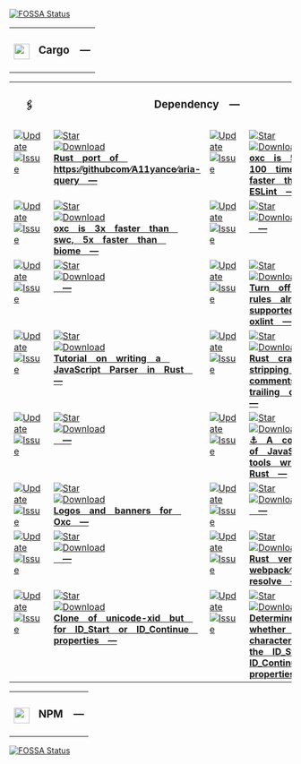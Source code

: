 <a href="https://app.fossa.com/projects/git%2Bgithub.com%2FCodeEditorLand%2FDependencyLand?ref=badge_small"><img src="https://app.fossa.com/api/projects/git%2Bgithub.com%2FCodeEditorLand%2FDependencyLand.svg?type=small" alt="FOSSA Status"></a><table><tr> <td colspan="1"> <h3 align="center"> <picture> <source media="(prefers-color-scheme: dark)" srcset="https://nikolahristov.tech/Image/GitHub/Cargo.png"> <source media="(prefers-color-scheme: light)" srcset="https://nikolahristov.tech/Image/GitHub/Cargo.png"> <img width="28" alt="" src="https://nikolahristov.tech/Image/GitHub/Cargo.png"> </picture>  </h3> </td> <td colspan="3" valign="top"> <h3 align="center"> Cargo — </h3> </td> </tr></table><table><tr> <td colspan="1"> <h3 align="center"> <picture>    </picture> 🖇️ </h3> </td> <td colspan="3" valign="top"> <h3 align="center"> Dependency — </h3> </td> </tr><tr><td valign="top" colspan="1"><a href="HTTPS://GitHub.Com/CodeEditorLand/AriaQuery" target="_blank"> <picture> <source media="(prefers-color-scheme: dark)" srcset="https://img.shields.io/github/last-commit/CodeEditorLand/AriaQuery?label=Update&color=black&labelColor=black&logoColor=white&logoWidth=0"> <source media="(prefers-color-scheme: light)" srcset="https://img.shields.io/github/last-commit/CodeEditorLand/AriaQuery?label=Update&color=white&labelColor=white&logoColor=black&logoWidth=0"> <img src="https://img.shields.io/github/last-commit/CodeEditorLand/AriaQuery?label=Update&color=black&labelColor=black&logoColor=white&logoWidth=0" alt="Update" title="Update"> </picture> </a><br><a href="HTTPS://GitHub.Com/CodeEditorLand/AriaQuery" target="_blank"> <picture> <source media="(prefers-color-scheme: dark)" srcset="https://img.shields.io/github/issues/CodeEditorLand/AriaQuery?label=Issue&color=black&labelColor=black&logoColor=white&logoWidth=0"> <source media="(prefers-color-scheme: light)" srcset="https://img.shields.io/github/issues/CodeEditorLand/AriaQuery?label=Issue&color=white&labelColor=white&logoColor=black&logoWidth=0"> <img src="https://img.shields.io/github/issues/CodeEditorLand/AriaQuery?label=Issue&color=black&labelColor=black&logoColor=white&logoWidth=0" alt="Issue" title="Issue"> </picture> </a><br></td><td valign="top" colspan="1"><a href="https://github.com/CodeEditorLand/AriaQuery" target="_blank"><picture><source media="(prefers-color-scheme: dark)" srcset="https://img.shields.io/github/stars/CodeEditorLand/AriaQuery?style=flat&label=Star&logo=github&color=black&labelColor=black&logoColor=white&logoWidth=0"><source media="(prefers-color-scheme: light)" srcset="https://img.shields.io/github/stars/CodeEditorLand/AriaQuery?style=flat&label=Star&logo=github&color=white&labelColor=white&logoColor=black&logoWidth=0"><img src="https://img.shields.io/github/stars/CodeEditorLand/AriaQuery?style=flat&label=Star&logo=github&color=black&labelColor=black&logoColor=white&logoWidth=0" alt="Star"></picture></a><br><a href="HTTPS://GitHub.Com/CodeEditorLand/AriaQuery" target="_blank"> <picture> <source media="(prefers-color-scheme: dark)" srcset="https://img.shields.io/github/downloads/CodeEditorLand/AriaQuery/total?label=Download&color=black&labelColor=black&logoColor=white&logoWidth=0"> <source media="(prefers-color-scheme: light)" srcset="https://img.shields.io/github/downloads/CodeEditorLand/AriaQuery/total?label=Download&color=white&labelColor=white&logoColor=black&logoWidth=0"> <img src="https://img.shields.io/github/downloads/CodeEditorLand/AriaQuery/total?label=Download&color=black&labelColor=black&logoColor=white&logoWidth=0" alt="Download" title="Download"> </picture> </a><br><a href="https://github.com/CodeEditorLand/AriaQuery" target="_blank"><b>Rust port of https:⁄⁄githubcom⁄A11yance⁄aria-query —</b></a></td><td valign="top" colspan="1"><a href="HTTPS://GitHub.Com/CodeEditorLand/BenchJavascriptLinter" target="_blank"> <picture> <source media="(prefers-color-scheme: dark)" srcset="https://img.shields.io/github/last-commit/CodeEditorLand/BenchJavascriptLinter?label=Update&color=black&labelColor=black&logoColor=white&logoWidth=0"> <source media="(prefers-color-scheme: light)" srcset="https://img.shields.io/github/last-commit/CodeEditorLand/BenchJavascriptLinter?label=Update&color=white&labelColor=white&logoColor=black&logoWidth=0"> <img src="https://img.shields.io/github/last-commit/CodeEditorLand/BenchJavascriptLinter?label=Update&color=black&labelColor=black&logoColor=white&logoWidth=0" alt="Update" title="Update"> </picture> </a><br><a href="HTTPS://GitHub.Com/CodeEditorLand/BenchJavascriptLinter" target="_blank"> <picture> <source media="(prefers-color-scheme: dark)" srcset="https://img.shields.io/github/issues/CodeEditorLand/BenchJavascriptLinter?label=Issue&color=black&labelColor=black&logoColor=white&logoWidth=0"> <source media="(prefers-color-scheme: light)" srcset="https://img.shields.io/github/issues/CodeEditorLand/BenchJavascriptLinter?label=Issue&color=white&labelColor=white&logoColor=black&logoWidth=0"> <img src="https://img.shields.io/github/issues/CodeEditorLand/BenchJavascriptLinter?label=Issue&color=black&labelColor=black&logoColor=white&logoWidth=0" alt="Issue" title="Issue"> </picture> </a><br></td><td valign="top" colspan="1"><a href="https://github.com/CodeEditorLand/BenchJavaScriptLinter" target="_blank"><picture><source media="(prefers-color-scheme: dark)" srcset="https://img.shields.io/github/stars/CodeEditorLand/BenchJavaScriptLinter?style=flat&label=Star&logo=github&color=black&labelColor=black&logoColor=white&logoWidth=0"><source media="(prefers-color-scheme: light)" srcset="https://img.shields.io/github/stars/CodeEditorLand/BenchJavaScriptLinter?style=flat&label=Star&logo=github&color=white&labelColor=white&logoColor=black&logoWidth=0"><img src="https://img.shields.io/github/stars/CodeEditorLand/BenchJavaScriptLinter?style=flat&label=Star&logo=github&color=black&labelColor=black&logoColor=white&logoWidth=0" alt="Star"></picture></a><br><a href="HTTPS://GitHub.Com/CodeEditorLand/BenchJavascriptLinter" target="_blank"> <picture> <source media="(prefers-color-scheme: dark)" srcset="https://img.shields.io/github/downloads/CodeEditorLand/BenchJavascriptLinter/total?label=Download&color=black&labelColor=black&logoColor=white&logoWidth=0"> <source media="(prefers-color-scheme: light)" srcset="https://img.shields.io/github/downloads/CodeEditorLand/BenchJavascriptLinter/total?label=Download&color=white&labelColor=white&logoColor=black&logoWidth=0"> <img src="https://img.shields.io/github/downloads/CodeEditorLand/BenchJavascriptLinter/total?label=Download&color=black&labelColor=black&logoColor=white&logoWidth=0" alt="Download" title="Download"> </picture> </a><br><a href="https://github.com/CodeEditorLand/BenchJavaScriptLinter" target="_blank"><b>oxc is 50 - 100 times faster than ESLint —</b></a></td></tr><tr><td valign="top" colspan="1"><a href="HTTPS://GitHub.Com/CodeEditorLand/BenchJavascriptParserWrittenInRust" target="_blank"> <picture> <source media="(prefers-color-scheme: dark)" srcset="https://img.shields.io/github/last-commit/CodeEditorLand/BenchJavascriptParserWrittenInRust?label=Update&color=black&labelColor=black&logoColor=white&logoWidth=0"> <source media="(prefers-color-scheme: light)" srcset="https://img.shields.io/github/last-commit/CodeEditorLand/BenchJavascriptParserWrittenInRust?label=Update&color=white&labelColor=white&logoColor=black&logoWidth=0"> <img src="https://img.shields.io/github/last-commit/CodeEditorLand/BenchJavascriptParserWrittenInRust?label=Update&color=black&labelColor=black&logoColor=white&logoWidth=0" alt="Update" title="Update"> </picture> </a><br><a href="HTTPS://GitHub.Com/CodeEditorLand/BenchJavascriptParserWrittenInRust" target="_blank"> <picture> <source media="(prefers-color-scheme: dark)" srcset="https://img.shields.io/github/issues/CodeEditorLand/BenchJavascriptParserWrittenInRust?label=Issue&color=black&labelColor=black&logoColor=white&logoWidth=0"> <source media="(prefers-color-scheme: light)" srcset="https://img.shields.io/github/issues/CodeEditorLand/BenchJavascriptParserWrittenInRust?label=Issue&color=white&labelColor=white&logoColor=black&logoWidth=0"> <img src="https://img.shields.io/github/issues/CodeEditorLand/BenchJavascriptParserWrittenInRust?label=Issue&color=black&labelColor=black&logoColor=white&logoWidth=0" alt="Issue" title="Issue"> </picture> </a><br></td><td valign="top" colspan="1"><a href="https://github.com/CodeEditorLand/BenchJavaScriptParserWrittenInRust" target="_blank"><picture><source media="(prefers-color-scheme: dark)" srcset="https://img.shields.io/github/stars/CodeEditorLand/BenchJavaScriptParserWrittenInRust?style=flat&label=Star&logo=github&color=black&labelColor=black&logoColor=white&logoWidth=0"><source media="(prefers-color-scheme: light)" srcset="https://img.shields.io/github/stars/CodeEditorLand/BenchJavaScriptParserWrittenInRust?style=flat&label=Star&logo=github&color=white&labelColor=white&logoColor=black&logoWidth=0"><img src="https://img.shields.io/github/stars/CodeEditorLand/BenchJavaScriptParserWrittenInRust?style=flat&label=Star&logo=github&color=black&labelColor=black&logoColor=white&logoWidth=0" alt="Star"></picture></a><br><a href="HTTPS://GitHub.Com/CodeEditorLand/BenchJavascriptParserWrittenInRust" target="_blank"> <picture> <source media="(prefers-color-scheme: dark)" srcset="https://img.shields.io/github/downloads/CodeEditorLand/BenchJavascriptParserWrittenInRust/total?label=Download&color=black&labelColor=black&logoColor=white&logoWidth=0"> <source media="(prefers-color-scheme: light)" srcset="https://img.shields.io/github/downloads/CodeEditorLand/BenchJavascriptParserWrittenInRust/total?label=Download&color=white&labelColor=white&logoColor=black&logoWidth=0"> <img src="https://img.shields.io/github/downloads/CodeEditorLand/BenchJavascriptParserWrittenInRust/total?label=Download&color=black&labelColor=black&logoColor=white&logoWidth=0" alt="Download" title="Download"> </picture> </a><br><a href="https://github.com/CodeEditorLand/BenchJavaScriptParserWrittenInRust" target="_blank"><b>oxc is 3x faster than swc, 5x faster than biome —</b></a></td><td valign="top" colspan="1"><a href="HTTPS://GitHub.Com/CodeEditorLand/BenchMarkFiles" target="_blank"> <picture> <source media="(prefers-color-scheme: dark)" srcset="https://img.shields.io/github/last-commit/CodeEditorLand/BenchMarkFiles?label=Update&color=black&labelColor=black&logoColor=white&logoWidth=0"> <source media="(prefers-color-scheme: light)" srcset="https://img.shields.io/github/last-commit/CodeEditorLand/BenchMarkFiles?label=Update&color=white&labelColor=white&logoColor=black&logoWidth=0"> <img src="https://img.shields.io/github/last-commit/CodeEditorLand/BenchMarkFiles?label=Update&color=black&labelColor=black&logoColor=white&logoWidth=0" alt="Update" title="Update"> </picture> </a><br><a href="HTTPS://GitHub.Com/CodeEditorLand/BenchMarkFiles" target="_blank"> <picture> <source media="(prefers-color-scheme: dark)" srcset="https://img.shields.io/github/issues/CodeEditorLand/BenchMarkFiles?label=Issue&color=black&labelColor=black&logoColor=white&logoWidth=0"> <source media="(prefers-color-scheme: light)" srcset="https://img.shields.io/github/issues/CodeEditorLand/BenchMarkFiles?label=Issue&color=white&labelColor=white&logoColor=black&logoWidth=0"> <img src="https://img.shields.io/github/issues/CodeEditorLand/BenchMarkFiles?label=Issue&color=black&labelColor=black&logoColor=white&logoWidth=0" alt="Issue" title="Issue"> </picture> </a><br></td><td valign="top" colspan="1"><a href="https://github.com/CodeEditorLand/BenchMarkFiles" target="_blank"><picture><source media="(prefers-color-scheme: dark)" srcset="https://img.shields.io/github/stars/CodeEditorLand/BenchMarkFiles?style=flat&label=Star&logo=github&color=black&labelColor=black&logoColor=white&logoWidth=0"><source media="(prefers-color-scheme: light)" srcset="https://img.shields.io/github/stars/CodeEditorLand/BenchMarkFiles?style=flat&label=Star&logo=github&color=white&labelColor=white&logoColor=black&logoWidth=0"><img src="https://img.shields.io/github/stars/CodeEditorLand/BenchMarkFiles?style=flat&label=Star&logo=github&color=black&labelColor=black&logoColor=white&logoWidth=0" alt="Star"></picture></a><br><a href="HTTPS://GitHub.Com/CodeEditorLand/BenchMarkFiles" target="_blank"> <picture> <source media="(prefers-color-scheme: dark)" srcset="https://img.shields.io/github/downloads/CodeEditorLand/BenchMarkFiles/total?label=Download&color=black&labelColor=black&logoColor=white&logoWidth=0"> <source media="(prefers-color-scheme: light)" srcset="https://img.shields.io/github/downloads/CodeEditorLand/BenchMarkFiles/total?label=Download&color=white&labelColor=white&logoColor=black&logoWidth=0"> <img src="https://img.shields.io/github/downloads/CodeEditorLand/BenchMarkFiles/total?label=Download&color=black&labelColor=black&logoColor=white&logoWidth=0" alt="Download" title="Download"> </picture> </a><br><a href="https://github.com/CodeEditorLand/BenchMarkFiles" target="_blank"><b> —</b></a></td></tr><tr><td valign="top" colspan="1"><a href="HTTPS://GitHub.Com/CodeEditorLand/BenchNodeJSResolver" target="_blank"> <picture> <source media="(prefers-color-scheme: dark)" srcset="https://img.shields.io/github/last-commit/CodeEditorLand/BenchNodeJSResolver?label=Update&color=black&labelColor=black&logoColor=white&logoWidth=0"> <source media="(prefers-color-scheme: light)" srcset="https://img.shields.io/github/last-commit/CodeEditorLand/BenchNodeJSResolver?label=Update&color=white&labelColor=white&logoColor=black&logoWidth=0"> <img src="https://img.shields.io/github/last-commit/CodeEditorLand/BenchNodeJSResolver?label=Update&color=black&labelColor=black&logoColor=white&logoWidth=0" alt="Update" title="Update"> </picture> </a><br><a href="HTTPS://GitHub.Com/CodeEditorLand/BenchNodeJSResolver" target="_blank"> <picture> <source media="(prefers-color-scheme: dark)" srcset="https://img.shields.io/github/issues/CodeEditorLand/BenchNodeJSResolver?label=Issue&color=black&labelColor=black&logoColor=white&logoWidth=0"> <source media="(prefers-color-scheme: light)" srcset="https://img.shields.io/github/issues/CodeEditorLand/BenchNodeJSResolver?label=Issue&color=white&labelColor=white&logoColor=black&logoWidth=0"> <img src="https://img.shields.io/github/issues/CodeEditorLand/BenchNodeJSResolver?label=Issue&color=black&labelColor=black&logoColor=white&logoWidth=0" alt="Issue" title="Issue"> </picture> </a><br></td><td valign="top" colspan="1"><a href="https://github.com/CodeEditorLand/BenchNodeJSResolver" target="_blank"><picture><source media="(prefers-color-scheme: dark)" srcset="https://img.shields.io/github/stars/CodeEditorLand/BenchNodeJSResolver?style=flat&label=Star&logo=github&color=black&labelColor=black&logoColor=white&logoWidth=0"><source media="(prefers-color-scheme: light)" srcset="https://img.shields.io/github/stars/CodeEditorLand/BenchNodeJSResolver?style=flat&label=Star&logo=github&color=white&labelColor=white&logoColor=black&logoWidth=0"><img src="https://img.shields.io/github/stars/CodeEditorLand/BenchNodeJSResolver?style=flat&label=Star&logo=github&color=black&labelColor=black&logoColor=white&logoWidth=0" alt="Star"></picture></a><br><a href="HTTPS://GitHub.Com/CodeEditorLand/BenchNodeJSResolver" target="_blank"> <picture> <source media="(prefers-color-scheme: dark)" srcset="https://img.shields.io/github/downloads/CodeEditorLand/BenchNodeJSResolver/total?label=Download&color=black&labelColor=black&logoColor=white&logoWidth=0"> <source media="(prefers-color-scheme: light)" srcset="https://img.shields.io/github/downloads/CodeEditorLand/BenchNodeJSResolver/total?label=Download&color=white&labelColor=white&logoColor=black&logoWidth=0"> <img src="https://img.shields.io/github/downloads/CodeEditorLand/BenchNodeJSResolver/total?label=Download&color=black&labelColor=black&logoColor=white&logoWidth=0" alt="Download" title="Download"> </picture> </a><br><a href="https://github.com/CodeEditorLand/BenchNodeJSResolver" target="_blank"><b> —</b></a></td><td valign="top" colspan="1"><a href="HTTPS://GitHub.Com/CodeEditorLand/EslintPluginOxlint" target="_blank"> <picture> <source media="(prefers-color-scheme: dark)" srcset="https://img.shields.io/github/last-commit/CodeEditorLand/EslintPluginOxlint?label=Update&color=black&labelColor=black&logoColor=white&logoWidth=0"> <source media="(prefers-color-scheme: light)" srcset="https://img.shields.io/github/last-commit/CodeEditorLand/EslintPluginOxlint?label=Update&color=white&labelColor=white&logoColor=black&logoWidth=0"> <img src="https://img.shields.io/github/last-commit/CodeEditorLand/EslintPluginOxlint?label=Update&color=black&labelColor=black&logoColor=white&logoWidth=0" alt="Update" title="Update"> </picture> </a><br><a href="HTTPS://GitHub.Com/CodeEditorLand/EslintPluginOxlint" target="_blank"> <picture> <source media="(prefers-color-scheme: dark)" srcset="https://img.shields.io/github/issues/CodeEditorLand/EslintPluginOxlint?label=Issue&color=black&labelColor=black&logoColor=white&logoWidth=0"> <source media="(prefers-color-scheme: light)" srcset="https://img.shields.io/github/issues/CodeEditorLand/EslintPluginOxlint?label=Issue&color=white&labelColor=white&logoColor=black&logoWidth=0"> <img src="https://img.shields.io/github/issues/CodeEditorLand/EslintPluginOxlint?label=Issue&color=black&labelColor=black&logoColor=white&logoWidth=0" alt="Issue" title="Issue"> </picture> </a><br></td><td valign="top" colspan="1"><a href="https://github.com/CodeEditorLand/EslintPluginOxlint" target="_blank"><picture><source media="(prefers-color-scheme: dark)" srcset="https://img.shields.io/github/stars/CodeEditorLand/EslintPluginOxlint?style=flat&label=Star&logo=github&color=black&labelColor=black&logoColor=white&logoWidth=0"><source media="(prefers-color-scheme: light)" srcset="https://img.shields.io/github/stars/CodeEditorLand/EslintPluginOxlint?style=flat&label=Star&logo=github&color=white&labelColor=white&logoColor=black&logoWidth=0"><img src="https://img.shields.io/github/stars/CodeEditorLand/EslintPluginOxlint?style=flat&label=Star&logo=github&color=black&labelColor=black&logoColor=white&logoWidth=0" alt="Star"></picture></a><br><a href="HTTPS://GitHub.Com/CodeEditorLand/EslintPluginOxlint" target="_blank"> <picture> <source media="(prefers-color-scheme: dark)" srcset="https://img.shields.io/github/downloads/CodeEditorLand/EslintPluginOxlint/total?label=Download&color=black&labelColor=black&logoColor=white&logoWidth=0"> <source media="(prefers-color-scheme: light)" srcset="https://img.shields.io/github/downloads/CodeEditorLand/EslintPluginOxlint/total?label=Download&color=white&labelColor=white&logoColor=black&logoWidth=0"> <img src="https://img.shields.io/github/downloads/CodeEditorLand/EslintPluginOxlint/total?label=Download&color=black&labelColor=black&logoColor=white&logoWidth=0" alt="Download" title="Download"> </picture> </a><br><a href="https://github.com/CodeEditorLand/EslintPluginOxlint" target="_blank"><b>Turn off all rules already supported by oxlint —</b></a></td></tr><tr><td valign="top" colspan="1"><a href="HTTPS://GitHub.Com/CodeEditorLand/JavascriptParserInRust" target="_blank"> <picture> <source media="(prefers-color-scheme: dark)" srcset="https://img.shields.io/github/last-commit/CodeEditorLand/JavascriptParserInRust?label=Update&color=black&labelColor=black&logoColor=white&logoWidth=0"> <source media="(prefers-color-scheme: light)" srcset="https://img.shields.io/github/last-commit/CodeEditorLand/JavascriptParserInRust?label=Update&color=white&labelColor=white&logoColor=black&logoWidth=0"> <img src="https://img.shields.io/github/last-commit/CodeEditorLand/JavascriptParserInRust?label=Update&color=black&labelColor=black&logoColor=white&logoWidth=0" alt="Update" title="Update"> </picture> </a><br><a href="HTTPS://GitHub.Com/CodeEditorLand/JavascriptParserInRust" target="_blank"> <picture> <source media="(prefers-color-scheme: dark)" srcset="https://img.shields.io/github/issues/CodeEditorLand/JavascriptParserInRust?label=Issue&color=black&labelColor=black&logoColor=white&logoWidth=0"> <source media="(prefers-color-scheme: light)" srcset="https://img.shields.io/github/issues/CodeEditorLand/JavascriptParserInRust?label=Issue&color=white&labelColor=white&logoColor=black&logoWidth=0"> <img src="https://img.shields.io/github/issues/CodeEditorLand/JavascriptParserInRust?label=Issue&color=black&labelColor=black&logoColor=white&logoWidth=0" alt="Issue" title="Issue"> </picture> </a><br></td><td valign="top" colspan="1"><a href="https://github.com/CodeEditorLand/JavaScriptParserInRust" target="_blank"><picture><source media="(prefers-color-scheme: dark)" srcset="https://img.shields.io/github/stars/CodeEditorLand/JavaScriptParserInRust?style=flat&label=Star&logo=github&color=black&labelColor=black&logoColor=white&logoWidth=0"><source media="(prefers-color-scheme: light)" srcset="https://img.shields.io/github/stars/CodeEditorLand/JavaScriptParserInRust?style=flat&label=Star&logo=github&color=white&labelColor=white&logoColor=black&logoWidth=0"><img src="https://img.shields.io/github/stars/CodeEditorLand/JavaScriptParserInRust?style=flat&label=Star&logo=github&color=black&labelColor=black&logoColor=white&logoWidth=0" alt="Star"></picture></a><br><a href="HTTPS://GitHub.Com/CodeEditorLand/JavascriptParserInRust" target="_blank"> <picture> <source media="(prefers-color-scheme: dark)" srcset="https://img.shields.io/github/downloads/CodeEditorLand/JavascriptParserInRust/total?label=Download&color=black&labelColor=black&logoColor=white&logoWidth=0"> <source media="(prefers-color-scheme: light)" srcset="https://img.shields.io/github/downloads/CodeEditorLand/JavascriptParserInRust/total?label=Download&color=white&labelColor=white&logoColor=black&logoWidth=0"> <img src="https://img.shields.io/github/downloads/CodeEditorLand/JavascriptParserInRust/total?label=Download&color=black&labelColor=black&logoColor=white&logoWidth=0" alt="Download" title="Download"> </picture> </a><br><a href="https://github.com/CodeEditorLand/JavaScriptParserInRust" target="_blank"><b>Tutorial on writing a JavaScript Parser in Rust —</b></a></td><td valign="top" colspan="1"><a href="HTTPS://GitHub.Com/CodeEditorLand/JsonStripComments" target="_blank"> <picture> <source media="(prefers-color-scheme: dark)" srcset="https://img.shields.io/github/last-commit/CodeEditorLand/JsonStripComments?label=Update&color=black&labelColor=black&logoColor=white&logoWidth=0"> <source media="(prefers-color-scheme: light)" srcset="https://img.shields.io/github/last-commit/CodeEditorLand/JsonStripComments?label=Update&color=white&labelColor=white&logoColor=black&logoWidth=0"> <img src="https://img.shields.io/github/last-commit/CodeEditorLand/JsonStripComments?label=Update&color=black&labelColor=black&logoColor=white&logoWidth=0" alt="Update" title="Update"> </picture> </a><br><a href="HTTPS://GitHub.Com/CodeEditorLand/JsonStripComments" target="_blank"> <picture> <source media="(prefers-color-scheme: dark)" srcset="https://img.shields.io/github/issues/CodeEditorLand/JsonStripComments?label=Issue&color=black&labelColor=black&logoColor=white&logoWidth=0"> <source media="(prefers-color-scheme: light)" srcset="https://img.shields.io/github/issues/CodeEditorLand/JsonStripComments?label=Issue&color=white&labelColor=white&logoColor=black&logoWidth=0"> <img src="https://img.shields.io/github/issues/CodeEditorLand/JsonStripComments?label=Issue&color=black&labelColor=black&logoColor=white&logoWidth=0" alt="Issue" title="Issue"> </picture> </a><br></td><td valign="top" colspan="1"><a href="https://github.com/CodeEditorLand/JsonStripComments" target="_blank"><picture><source media="(prefers-color-scheme: dark)" srcset="https://img.shields.io/github/stars/CodeEditorLand/JsonStripComments?style=flat&label=Star&logo=github&color=black&labelColor=black&logoColor=white&logoWidth=0"><source media="(prefers-color-scheme: light)" srcset="https://img.shields.io/github/stars/CodeEditorLand/JsonStripComments?style=flat&label=Star&logo=github&color=white&labelColor=white&logoColor=black&logoWidth=0"><img src="https://img.shields.io/github/stars/CodeEditorLand/JsonStripComments?style=flat&label=Star&logo=github&color=black&labelColor=black&logoColor=white&logoWidth=0" alt="Star"></picture></a><br><a href="HTTPS://GitHub.Com/CodeEditorLand/JsonStripComments" target="_blank"> <picture> <source media="(prefers-color-scheme: dark)" srcset="https://img.shields.io/github/downloads/CodeEditorLand/JsonStripComments/total?label=Download&color=black&labelColor=black&logoColor=white&logoWidth=0"> <source media="(prefers-color-scheme: light)" srcset="https://img.shields.io/github/downloads/CodeEditorLand/JsonStripComments/total?label=Download&color=white&labelColor=white&logoColor=black&logoWidth=0"> <img src="https://img.shields.io/github/downloads/CodeEditorLand/JsonStripComments/total?label=Download&color=black&labelColor=black&logoColor=white&logoWidth=0" alt="Download" title="Download"> </picture> </a><br><a href="https://github.com/CodeEditorLand/JsonStripComments" target="_blank"><b>Rust crate for stripping JSON comments and trailing commas —</b></a></td></tr><tr><td valign="top" colspan="1"><a href="HTTPS://GitHub.Com/CodeEditorLand/MirrorsOxlint" target="_blank"> <picture> <source media="(prefers-color-scheme: dark)" srcset="https://img.shields.io/github/last-commit/CodeEditorLand/MirrorsOxlint?label=Update&color=black&labelColor=black&logoColor=white&logoWidth=0"> <source media="(prefers-color-scheme: light)" srcset="https://img.shields.io/github/last-commit/CodeEditorLand/MirrorsOxlint?label=Update&color=white&labelColor=white&logoColor=black&logoWidth=0"> <img src="https://img.shields.io/github/last-commit/CodeEditorLand/MirrorsOxlint?label=Update&color=black&labelColor=black&logoColor=white&logoWidth=0" alt="Update" title="Update"> </picture> </a><br><a href="HTTPS://GitHub.Com/CodeEditorLand/MirrorsOxlint" target="_blank"> <picture> <source media="(prefers-color-scheme: dark)" srcset="https://img.shields.io/github/issues/CodeEditorLand/MirrorsOxlint?label=Issue&color=black&labelColor=black&logoColor=white&logoWidth=0"> <source media="(prefers-color-scheme: light)" srcset="https://img.shields.io/github/issues/CodeEditorLand/MirrorsOxlint?label=Issue&color=white&labelColor=white&logoColor=black&logoWidth=0"> <img src="https://img.shields.io/github/issues/CodeEditorLand/MirrorsOxlint?label=Issue&color=black&labelColor=black&logoColor=white&logoWidth=0" alt="Issue" title="Issue"> </picture> </a><br></td><td valign="top" colspan="1"><a href="https://github.com/CodeEditorLand/MirrorsOxlint" target="_blank"><picture><source media="(prefers-color-scheme: dark)" srcset="https://img.shields.io/github/stars/CodeEditorLand/MirrorsOxlint?style=flat&label=Star&logo=github&color=black&labelColor=black&logoColor=white&logoWidth=0"><source media="(prefers-color-scheme: light)" srcset="https://img.shields.io/github/stars/CodeEditorLand/MirrorsOxlint?style=flat&label=Star&logo=github&color=white&labelColor=white&logoColor=black&logoWidth=0"><img src="https://img.shields.io/github/stars/CodeEditorLand/MirrorsOxlint?style=flat&label=Star&logo=github&color=black&labelColor=black&logoColor=white&logoWidth=0" alt="Star"></picture></a><br><a href="HTTPS://GitHub.Com/CodeEditorLand/MirrorsOxlint" target="_blank"> <picture> <source media="(prefers-color-scheme: dark)" srcset="https://img.shields.io/github/downloads/CodeEditorLand/MirrorsOxlint/total?label=Download&color=black&labelColor=black&logoColor=white&logoWidth=0"> <source media="(prefers-color-scheme: light)" srcset="https://img.shields.io/github/downloads/CodeEditorLand/MirrorsOxlint/total?label=Download&color=white&labelColor=white&logoColor=black&logoWidth=0"> <img src="https://img.shields.io/github/downloads/CodeEditorLand/MirrorsOxlint/total?label=Download&color=black&labelColor=black&logoColor=white&logoWidth=0" alt="Download" title="Download"> </picture> </a><br><a href="https://github.com/CodeEditorLand/MirrorsOxlint" target="_blank"><b> —</b></a></td><td valign="top" colspan="1"><a href="HTTPS://GitHub.Com/CodeEditorLand/Oxc" target="_blank"> <picture> <source media="(prefers-color-scheme: dark)" srcset="https://img.shields.io/github/last-commit/CodeEditorLand/Oxc?label=Update&color=black&labelColor=black&logoColor=white&logoWidth=0"> <source media="(prefers-color-scheme: light)" srcset="https://img.shields.io/github/last-commit/CodeEditorLand/Oxc?label=Update&color=white&labelColor=white&logoColor=black&logoWidth=0"> <img src="https://img.shields.io/github/last-commit/CodeEditorLand/Oxc?label=Update&color=black&labelColor=black&logoColor=white&logoWidth=0" alt="Update" title="Update"> </picture> </a><br><a href="HTTPS://GitHub.Com/CodeEditorLand/Oxc" target="_blank"> <picture> <source media="(prefers-color-scheme: dark)" srcset="https://img.shields.io/github/issues/CodeEditorLand/Oxc?label=Issue&color=black&labelColor=black&logoColor=white&logoWidth=0"> <source media="(prefers-color-scheme: light)" srcset="https://img.shields.io/github/issues/CodeEditorLand/Oxc?label=Issue&color=white&labelColor=white&logoColor=black&logoWidth=0"> <img src="https://img.shields.io/github/issues/CodeEditorLand/Oxc?label=Issue&color=black&labelColor=black&logoColor=white&logoWidth=0" alt="Issue" title="Issue"> </picture> </a><br></td><td valign="top" colspan="1"><a href="https://github.com/CodeEditorLand/OXC" target="_blank"><picture><source media="(prefers-color-scheme: dark)" srcset="https://img.shields.io/github/stars/CodeEditorLand/OXC?style=flat&label=Star&logo=github&color=black&labelColor=black&logoColor=white&logoWidth=0"><source media="(prefers-color-scheme: light)" srcset="https://img.shields.io/github/stars/CodeEditorLand/OXC?style=flat&label=Star&logo=github&color=white&labelColor=white&logoColor=black&logoWidth=0"><img src="https://img.shields.io/github/stars/CodeEditorLand/OXC?style=flat&label=Star&logo=github&color=black&labelColor=black&logoColor=white&logoWidth=0" alt="Star"></picture></a><br><a href="HTTPS://GitHub.Com/CodeEditorLand/Oxc" target="_blank"> <picture> <source media="(prefers-color-scheme: dark)" srcset="https://img.shields.io/github/downloads/CodeEditorLand/Oxc/total?label=Download&color=black&labelColor=black&logoColor=white&logoWidth=0"> <source media="(prefers-color-scheme: light)" srcset="https://img.shields.io/github/downloads/CodeEditorLand/Oxc/total?label=Download&color=white&labelColor=white&logoColor=black&logoWidth=0"> <img src="https://img.shields.io/github/downloads/CodeEditorLand/Oxc/total?label=Download&color=black&labelColor=black&logoColor=white&logoWidth=0" alt="Download" title="Download"> </picture> </a><br><a href="https://github.com/CodeEditorLand/OXC" target="_blank"><b>⚓ A collection of JavaScript tools written in Rust —</b></a></td></tr><tr><td valign="top" colspan="1"><a href="HTTPS://GitHub.Com/CodeEditorLand/OxcAssets" target="_blank"> <picture> <source media="(prefers-color-scheme: dark)" srcset="https://img.shields.io/github/last-commit/CodeEditorLand/OxcAssets?label=Update&color=black&labelColor=black&logoColor=white&logoWidth=0"> <source media="(prefers-color-scheme: light)" srcset="https://img.shields.io/github/last-commit/CodeEditorLand/OxcAssets?label=Update&color=white&labelColor=white&logoColor=black&logoWidth=0"> <img src="https://img.shields.io/github/last-commit/CodeEditorLand/OxcAssets?label=Update&color=black&labelColor=black&logoColor=white&logoWidth=0" alt="Update" title="Update"> </picture> </a><br><a href="HTTPS://GitHub.Com/CodeEditorLand/OxcAssets" target="_blank"> <picture> <source media="(prefers-color-scheme: dark)" srcset="https://img.shields.io/github/issues/CodeEditorLand/OxcAssets?label=Issue&color=black&labelColor=black&logoColor=white&logoWidth=0"> <source media="(prefers-color-scheme: light)" srcset="https://img.shields.io/github/issues/CodeEditorLand/OxcAssets?label=Issue&color=white&labelColor=white&logoColor=black&logoWidth=0"> <img src="https://img.shields.io/github/issues/CodeEditorLand/OxcAssets?label=Issue&color=black&labelColor=black&logoColor=white&logoWidth=0" alt="Issue" title="Issue"> </picture> </a><br></td><td valign="top" colspan="1"><a href="https://github.com/CodeEditorLand/OXCAssets" target="_blank"><picture><source media="(prefers-color-scheme: dark)" srcset="https://img.shields.io/github/stars/CodeEditorLand/OXCAssets?style=flat&label=Star&logo=github&color=black&labelColor=black&logoColor=white&logoWidth=0"><source media="(prefers-color-scheme: light)" srcset="https://img.shields.io/github/stars/CodeEditorLand/OXCAssets?style=flat&label=Star&logo=github&color=white&labelColor=white&logoColor=black&logoWidth=0"><img src="https://img.shields.io/github/stars/CodeEditorLand/OXCAssets?style=flat&label=Star&logo=github&color=black&labelColor=black&logoColor=white&logoWidth=0" alt="Star"></picture></a><br><a href="HTTPS://GitHub.Com/CodeEditorLand/OxcAssets" target="_blank"> <picture> <source media="(prefers-color-scheme: dark)" srcset="https://img.shields.io/github/downloads/CodeEditorLand/OxcAssets/total?label=Download&color=black&labelColor=black&logoColor=white&logoWidth=0"> <source media="(prefers-color-scheme: light)" srcset="https://img.shields.io/github/downloads/CodeEditorLand/OxcAssets/total?label=Download&color=white&labelColor=white&logoColor=black&logoWidth=0"> <img src="https://img.shields.io/github/downloads/CodeEditorLand/OxcAssets/total?label=Download&color=black&labelColor=black&logoColor=white&logoWidth=0" alt="Download" title="Download"> </picture> </a><br><a href="https://github.com/CodeEditorLand/OXCAssets" target="_blank"><b>Logos and banners for Oxc —</b></a></td><td valign="top" colspan="1"><a href="HTTPS://GitHub.Com/CodeEditorLand/OxcFuzzParser" target="_blank"> <picture> <source media="(prefers-color-scheme: dark)" srcset="https://img.shields.io/github/last-commit/CodeEditorLand/OxcFuzzParser?label=Update&color=black&labelColor=black&logoColor=white&logoWidth=0"> <source media="(prefers-color-scheme: light)" srcset="https://img.shields.io/github/last-commit/CodeEditorLand/OxcFuzzParser?label=Update&color=white&labelColor=white&logoColor=black&logoWidth=0"> <img src="https://img.shields.io/github/last-commit/CodeEditorLand/OxcFuzzParser?label=Update&color=black&labelColor=black&logoColor=white&logoWidth=0" alt="Update" title="Update"> </picture> </a><br><a href="HTTPS://GitHub.Com/CodeEditorLand/OxcFuzzParser" target="_blank"> <picture> <source media="(prefers-color-scheme: dark)" srcset="https://img.shields.io/github/issues/CodeEditorLand/OxcFuzzParser?label=Issue&color=black&labelColor=black&logoColor=white&logoWidth=0"> <source media="(prefers-color-scheme: light)" srcset="https://img.shields.io/github/issues/CodeEditorLand/OxcFuzzParser?label=Issue&color=white&labelColor=white&logoColor=black&logoWidth=0"> <img src="https://img.shields.io/github/issues/CodeEditorLand/OxcFuzzParser?label=Issue&color=black&labelColor=black&logoColor=white&logoWidth=0" alt="Issue" title="Issue"> </picture> </a><br></td><td valign="top" colspan="1"><a href="https://github.com/CodeEditorLand/OXCFuzzParser" target="_blank"><picture><source media="(prefers-color-scheme: dark)" srcset="https://img.shields.io/github/stars/CodeEditorLand/OXCFuzzParser?style=flat&label=Star&logo=github&color=black&labelColor=black&logoColor=white&logoWidth=0"><source media="(prefers-color-scheme: light)" srcset="https://img.shields.io/github/stars/CodeEditorLand/OXCFuzzParser?style=flat&label=Star&logo=github&color=white&labelColor=white&logoColor=black&logoWidth=0"><img src="https://img.shields.io/github/stars/CodeEditorLand/OXCFuzzParser?style=flat&label=Star&logo=github&color=black&labelColor=black&logoColor=white&logoWidth=0" alt="Star"></picture></a><br><a href="HTTPS://GitHub.Com/CodeEditorLand/OxcFuzzParser" target="_blank"> <picture> <source media="(prefers-color-scheme: dark)" srcset="https://img.shields.io/github/downloads/CodeEditorLand/OxcFuzzParser/total?label=Download&color=black&labelColor=black&logoColor=white&logoWidth=0"> <source media="(prefers-color-scheme: light)" srcset="https://img.shields.io/github/downloads/CodeEditorLand/OxcFuzzParser/total?label=Download&color=white&labelColor=white&logoColor=black&logoWidth=0"> <img src="https://img.shields.io/github/downloads/CodeEditorLand/OxcFuzzParser/total?label=Download&color=black&labelColor=black&logoColor=white&logoWidth=0" alt="Download" title="Download"> </picture> </a><br><a href="https://github.com/CodeEditorLand/OXCFuzzParser" target="_blank"><b> —</b></a></td></tr><tr><td valign="top" colspan="1"><a href="HTTPS://GitHub.Com/CodeEditorLand/OxcIntellijPlugin" target="_blank"> <picture> <source media="(prefers-color-scheme: dark)" srcset="https://img.shields.io/github/last-commit/CodeEditorLand/OxcIntellijPlugin?label=Update&color=black&labelColor=black&logoColor=white&logoWidth=0"> <source media="(prefers-color-scheme: light)" srcset="https://img.shields.io/github/last-commit/CodeEditorLand/OxcIntellijPlugin?label=Update&color=white&labelColor=white&logoColor=black&logoWidth=0"> <img src="https://img.shields.io/github/last-commit/CodeEditorLand/OxcIntellijPlugin?label=Update&color=black&labelColor=black&logoColor=white&logoWidth=0" alt="Update" title="Update"> </picture> </a><br><a href="HTTPS://GitHub.Com/CodeEditorLand/OxcIntellijPlugin" target="_blank"> <picture> <source media="(prefers-color-scheme: dark)" srcset="https://img.shields.io/github/issues/CodeEditorLand/OxcIntellijPlugin?label=Issue&color=black&labelColor=black&logoColor=white&logoWidth=0"> <source media="(prefers-color-scheme: light)" srcset="https://img.shields.io/github/issues/CodeEditorLand/OxcIntellijPlugin?label=Issue&color=white&labelColor=white&logoColor=black&logoWidth=0"> <img src="https://img.shields.io/github/issues/CodeEditorLand/OxcIntellijPlugin?label=Issue&color=black&labelColor=black&logoColor=white&logoWidth=0" alt="Issue" title="Issue"> </picture> </a><br></td><td valign="top" colspan="1"><a href="https://github.com/CodeEditorLand/OXCIntellijPlugin" target="_blank"><picture><source media="(prefers-color-scheme: dark)" srcset="https://img.shields.io/github/stars/CodeEditorLand/OXCIntellijPlugin?style=flat&label=Star&logo=github&color=black&labelColor=black&logoColor=white&logoWidth=0"><source media="(prefers-color-scheme: light)" srcset="https://img.shields.io/github/stars/CodeEditorLand/OXCIntellijPlugin?style=flat&label=Star&logo=github&color=white&labelColor=white&logoColor=black&logoWidth=0"><img src="https://img.shields.io/github/stars/CodeEditorLand/OXCIntellijPlugin?style=flat&label=Star&logo=github&color=black&labelColor=black&logoColor=white&logoWidth=0" alt="Star"></picture></a><br><a href="HTTPS://GitHub.Com/CodeEditorLand/OxcIntellijPlugin" target="_blank"> <picture> <source media="(prefers-color-scheme: dark)" srcset="https://img.shields.io/github/downloads/CodeEditorLand/OxcIntellijPlugin/total?label=Download&color=black&labelColor=black&logoColor=white&logoWidth=0"> <source media="(prefers-color-scheme: light)" srcset="https://img.shields.io/github/downloads/CodeEditorLand/OxcIntellijPlugin/total?label=Download&color=white&labelColor=white&logoColor=black&logoWidth=0"> <img src="https://img.shields.io/github/downloads/CodeEditorLand/OxcIntellijPlugin/total?label=Download&color=black&labelColor=black&logoColor=white&logoWidth=0" alt="Download" title="Download"> </picture> </a><br><a href="https://github.com/CodeEditorLand/OXCIntellijPlugin" target="_blank"><b> —</b></a></td><td valign="top" colspan="1"><a href="HTTPS://GitHub.Com/CodeEditorLand/OxcResolver" target="_blank"> <picture> <source media="(prefers-color-scheme: dark)" srcset="https://img.shields.io/github/last-commit/CodeEditorLand/OxcResolver?label=Update&color=black&labelColor=black&logoColor=white&logoWidth=0"> <source media="(prefers-color-scheme: light)" srcset="https://img.shields.io/github/last-commit/CodeEditorLand/OxcResolver?label=Update&color=white&labelColor=white&logoColor=black&logoWidth=0"> <img src="https://img.shields.io/github/last-commit/CodeEditorLand/OxcResolver?label=Update&color=black&labelColor=black&logoColor=white&logoWidth=0" alt="Update" title="Update"> </picture> </a><br><a href="HTTPS://GitHub.Com/CodeEditorLand/OxcResolver" target="_blank"> <picture> <source media="(prefers-color-scheme: dark)" srcset="https://img.shields.io/github/issues/CodeEditorLand/OxcResolver?label=Issue&color=black&labelColor=black&logoColor=white&logoWidth=0"> <source media="(prefers-color-scheme: light)" srcset="https://img.shields.io/github/issues/CodeEditorLand/OxcResolver?label=Issue&color=white&labelColor=white&logoColor=black&logoWidth=0"> <img src="https://img.shields.io/github/issues/CodeEditorLand/OxcResolver?label=Issue&color=black&labelColor=black&logoColor=white&logoWidth=0" alt="Issue" title="Issue"> </picture> </a><br></td><td valign="top" colspan="1"><a href="https://github.com/CodeEditorLand/OXCResolver" target="_blank"><picture><source media="(prefers-color-scheme: dark)" srcset="https://img.shields.io/github/stars/CodeEditorLand/OXCResolver?style=flat&label=Star&logo=github&color=black&labelColor=black&logoColor=white&logoWidth=0"><source media="(prefers-color-scheme: light)" srcset="https://img.shields.io/github/stars/CodeEditorLand/OXCResolver?style=flat&label=Star&logo=github&color=white&labelColor=white&logoColor=black&logoWidth=0"><img src="https://img.shields.io/github/stars/CodeEditorLand/OXCResolver?style=flat&label=Star&logo=github&color=black&labelColor=black&logoColor=white&logoWidth=0" alt="Star"></picture></a><br><a href="HTTPS://GitHub.Com/CodeEditorLand/OxcResolver" target="_blank"> <picture> <source media="(prefers-color-scheme: dark)" srcset="https://img.shields.io/github/downloads/CodeEditorLand/OxcResolver/total?label=Download&color=black&labelColor=black&logoColor=white&logoWidth=0"> <source media="(prefers-color-scheme: light)" srcset="https://img.shields.io/github/downloads/CodeEditorLand/OxcResolver/total?label=Download&color=white&labelColor=white&logoColor=black&logoWidth=0"> <img src="https://img.shields.io/github/downloads/CodeEditorLand/OxcResolver/total?label=Download&color=black&labelColor=black&logoColor=white&logoWidth=0" alt="Download" title="Download"> </picture> </a><br><a href="https://github.com/CodeEditorLand/OXCResolver" target="_blank"><b>Rust version of webpack⁄enhanced-resolve —</b></a></td></tr><tr><td valign="top" colspan="1"><a href="HTTPS://GitHub.Com/CodeEditorLand/UniCodeId" target="_blank"> <picture> <source media="(prefers-color-scheme: dark)" srcset="https://img.shields.io/github/last-commit/CodeEditorLand/UniCodeId?label=Update&color=black&labelColor=black&logoColor=white&logoWidth=0"> <source media="(prefers-color-scheme: light)" srcset="https://img.shields.io/github/last-commit/CodeEditorLand/UniCodeId?label=Update&color=white&labelColor=white&logoColor=black&logoWidth=0"> <img src="https://img.shields.io/github/last-commit/CodeEditorLand/UniCodeId?label=Update&color=black&labelColor=black&logoColor=white&logoWidth=0" alt="Update" title="Update"> </picture> </a><br><a href="HTTPS://GitHub.Com/CodeEditorLand/UniCodeId" target="_blank"> <picture> <source media="(prefers-color-scheme: dark)" srcset="https://img.shields.io/github/issues/CodeEditorLand/UniCodeId?label=Issue&color=black&labelColor=black&logoColor=white&logoWidth=0"> <source media="(prefers-color-scheme: light)" srcset="https://img.shields.io/github/issues/CodeEditorLand/UniCodeId?label=Issue&color=white&labelColor=white&logoColor=black&logoWidth=0"> <img src="https://img.shields.io/github/issues/CodeEditorLand/UniCodeId?label=Issue&color=black&labelColor=black&logoColor=white&logoWidth=0" alt="Issue" title="Issue"> </picture> </a><br></td><td valign="top" colspan="1"><a href="https://github.com/CodeEditorLand/UniCodeID" target="_blank"><picture><source media="(prefers-color-scheme: dark)" srcset="https://img.shields.io/github/stars/CodeEditorLand/UniCodeID?style=flat&label=Star&logo=github&color=black&labelColor=black&logoColor=white&logoWidth=0"><source media="(prefers-color-scheme: light)" srcset="https://img.shields.io/github/stars/CodeEditorLand/UniCodeID?style=flat&label=Star&logo=github&color=white&labelColor=white&logoColor=black&logoWidth=0"><img src="https://img.shields.io/github/stars/CodeEditorLand/UniCodeID?style=flat&label=Star&logo=github&color=black&labelColor=black&logoColor=white&logoWidth=0" alt="Star"></picture></a><br><a href="HTTPS://GitHub.Com/CodeEditorLand/UniCodeId" target="_blank"> <picture> <source media="(prefers-color-scheme: dark)" srcset="https://img.shields.io/github/downloads/CodeEditorLand/UniCodeId/total?label=Download&color=black&labelColor=black&logoColor=white&logoWidth=0"> <source media="(prefers-color-scheme: light)" srcset="https://img.shields.io/github/downloads/CodeEditorLand/UniCodeId/total?label=Download&color=white&labelColor=white&logoColor=black&logoWidth=0"> <img src="https://img.shields.io/github/downloads/CodeEditorLand/UniCodeId/total?label=Download&color=black&labelColor=black&logoColor=white&logoWidth=0" alt="Download" title="Download"> </picture> </a><br><a href="https://github.com/CodeEditorLand/UniCodeID" target="_blank"><b>Clone of unicode-xid but for ID_Start or ID_Continue properties —</b></a></td><td valign="top" colspan="1"><a href="HTTPS://GitHub.Com/CodeEditorLand/UniCodeIdStart" target="_blank"> <picture> <source media="(prefers-color-scheme: dark)" srcset="https://img.shields.io/github/last-commit/CodeEditorLand/UniCodeIdStart?label=Update&color=black&labelColor=black&logoColor=white&logoWidth=0"> <source media="(prefers-color-scheme: light)" srcset="https://img.shields.io/github/last-commit/CodeEditorLand/UniCodeIdStart?label=Update&color=white&labelColor=white&logoColor=black&logoWidth=0"> <img src="https://img.shields.io/github/last-commit/CodeEditorLand/UniCodeIdStart?label=Update&color=black&labelColor=black&logoColor=white&logoWidth=0" alt="Update" title="Update"> </picture> </a><br><a href="HTTPS://GitHub.Com/CodeEditorLand/UniCodeIdStart" target="_blank"> <picture> <source media="(prefers-color-scheme: dark)" srcset="https://img.shields.io/github/issues/CodeEditorLand/UniCodeIdStart?label=Issue&color=black&labelColor=black&logoColor=white&logoWidth=0"> <source media="(prefers-color-scheme: light)" srcset="https://img.shields.io/github/issues/CodeEditorLand/UniCodeIdStart?label=Issue&color=white&labelColor=white&logoColor=black&logoWidth=0"> <img src="https://img.shields.io/github/issues/CodeEditorLand/UniCodeIdStart?label=Issue&color=black&labelColor=black&logoColor=white&logoWidth=0" alt="Issue" title="Issue"> </picture> </a><br></td><td valign="top" colspan="1"><a href="https://github.com/CodeEditorLand/UniCodeIDStart" target="_blank"><picture><source media="(prefers-color-scheme: dark)" srcset="https://img.shields.io/github/stars/CodeEditorLand/UniCodeIDStart?style=flat&label=Star&logo=github&color=black&labelColor=black&logoColor=white&logoWidth=0"><source media="(prefers-color-scheme: light)" srcset="https://img.shields.io/github/stars/CodeEditorLand/UniCodeIDStart?style=flat&label=Star&logo=github&color=white&labelColor=white&logoColor=black&logoWidth=0"><img src="https://img.shields.io/github/stars/CodeEditorLand/UniCodeIDStart?style=flat&label=Star&logo=github&color=black&labelColor=black&logoColor=white&logoWidth=0" alt="Star"></picture></a><br><a href="HTTPS://GitHub.Com/CodeEditorLand/UniCodeIdStart" target="_blank"> <picture> <source media="(prefers-color-scheme: dark)" srcset="https://img.shields.io/github/downloads/CodeEditorLand/UniCodeIdStart/total?label=Download&color=black&labelColor=black&logoColor=white&logoWidth=0"> <source media="(prefers-color-scheme: light)" srcset="https://img.shields.io/github/downloads/CodeEditorLand/UniCodeIdStart/total?label=Download&color=white&labelColor=white&logoColor=black&logoWidth=0"> <img src="https://img.shields.io/github/downloads/CodeEditorLand/UniCodeIdStart/total?label=Download&color=black&labelColor=black&logoColor=white&logoWidth=0" alt="Download" title="Download"> </picture> </a><br><a href="https://github.com/CodeEditorLand/UniCodeIDStart" target="_blank"><b>Determine whether characters have the ID_Start or ID_Continue properties —</b></a></td></tr></table><table><tr> <td colspan="1"> <h3 align="center"> <picture> <source media="(prefers-color-scheme: dark)" srcset="https://nikolahristov.tech/Image/GitHub/NPM.svg"> <source media="(prefers-color-scheme: light)" srcset="https://nikolahristov.tech/Image/GitHub/NPM.svg"> <img width="28" alt="" src="https://nikolahristov.tech/Image/GitHub/NPM.svg"> </picture>  </h3> </td> <td colspan="3" valign="top"> <h3 align="center"> NPM — </h3> </td> </tr></table><a href="https://fossa.app/projects/git%2Bgithub.com%2FCodeEditorLand%2FDependencyLand?ref=badge_large&issueType=license"><img src="https://fossa.app/api/projects/git%2Bgithub.com%2FCodeEditorLand%2FDependencyLand.svg?type=large&issueType=license" alt="FOSSA Status"></a>
